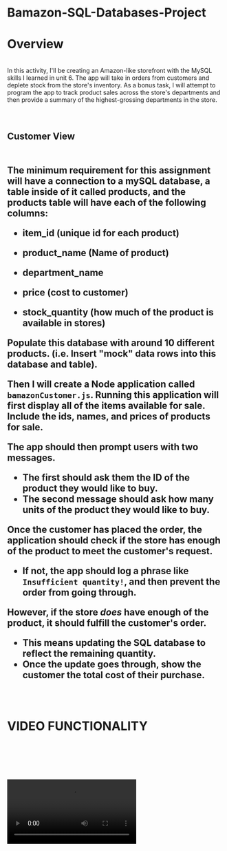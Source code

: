 # Bamazon-SQL-Databases-Project

<h1>Overview</h1>
<br>
In this activity, I'll be creating an Amazon-like storefront with the MySQL skills I learned in unit 6. The app will take in orders from customers and deplete stock from the store's inventory. As a bonus task, I will attempt to program the app to track product sales across the store's departments and then provide a summary of the highest-grossing departments in the store.
<br><br><br>
<h2>Customer View<h2>
<br>
The minimum requirement for this assignment will have a connection to a mySQL database, a table inside of it called products, and the products table will have each of the following columns:

   * item_id (unique id for each product)

   * product_name (Name of product)

   * department_name

   * price (cost to customer)

   * stock_quantity (how much of the product is available in stores)

Populate this database with around 10 different products. (i.e. Insert "mock" data rows into this database and table).

Then I will create a Node application called `bamazonCustomer.js`. Running this application will first display all of the items available for sale. Include the ids, names, and prices of products for sale.

The app should then prompt users with two messages.

   * The first should ask them the ID of the product they would like to buy.
   * The second message should ask how many units of the product they would like to buy.

Once the customer has placed the order, the application should check if the store has enough of the product to meet the customer's request.

   * If not, the app should log a phrase like `Insufficient quantity!`, and then prevent the order from going through.

However, if the store _does_ have enough of the product, it should fulfill the customer's order.
   * This means updating the SQL database to reflect the remaining quantity.
   * Once the update goes through, show the customer the total cost of their purchase.
<br><br><br>
<h1>VIDEO FUNCTIONALITY<h1>
<br><br>
<video src="bamazon-functionality-walkthrough.webm" type="video/webm">